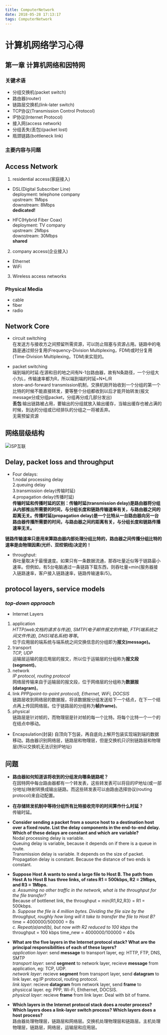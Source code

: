 ```yaml
---
title: ComputerNetwork
date: 2018-05-28 17:13:17
tags: ComputerNetwork
---
```

# 计算机网络学习心得
## 第一章 计算机网络和因特网
### 关键术语
* 分组交换机(packet switch)
* 路由器(router)
* 链路层交换机(link-later switch)
* TCP协议(Transmission Control Protocol)
* IP协议(Internet Protocol)
* 接入网(access network)
* 分组丢失(丢包)(packet lost)
* 瓶颈链路(bottleneck link)

### **主要内容与问题**
## Access Network
1. residential access(家庭接入)
* DSL(Digital Subscriber Line)  
    deployment: telephone company  
    upstream: 1Mbps  
    downstream: 8Mbps  
    **dedicated!**

* HFC(Hybrid Fiber Coax)  
    deployment: TV company  
    upstream: 2Mbps  
    downstream: 30Mbps  
    **shared**  

2. company access(企业接入)  
* Ethernet  
* WiFi

3. Wireless access networks
### Physical Media
* cable  
* fiber
* radio
## Network Core
* circuit switching  
在发送方与接收方之间预留所需资源，可以防止阻塞与资源占用。链路中的电路是通过频分复用(Frequency-Division Multiplexing，FDM)或时分复用(Time-Division Multiplexing，TDM)来实现的。  


* packet switching  
端到端的时延:在源和目的地之间有N-1台路由器，故有N条路径，一个分组大小为L，传输速率都为R，所以端到端的时延=N*L/R  
store-and-forward transmission机制，交换机刚开始收到一个分组的第一个比特的时候不能直接转发，要等整个分组都收到以后才能开始转发(报文message分成分组packet，分组再分成几部分发出)  
**丢包**:输出链路被占用，要输出的分组就放入输出缓存，当输出缓存也被占满的时候，到达的分组或已经排队的分组之一将被丢弃。  
无需预留资源  
## 网络层级结构
![ISP互联](image1.png)  
## Delay, packet loss and throughput
* Four delays:  
1.nodal processing delay  
2.queuing delay  
3.transmission delay(传输时延)  
4.propagation delay(传播时延)  
**传输时延和传播时延的区别：传输时延(transmission delay)是路由器将分组从内部推出所需要的时间，与分组长度和链路传输速率有关，与路由器之间的距离无关。传播时延(propagation delay)是一个比特从一台路由器向另一台路由器传播所需要的时间，与路由器之间的距离有关，与分组长度和链路传播速率无关。**

**链路传输速率只是用来算路由器内部处理分组比特的，路由器之间传播分组比特的速率是由物理因素(光纤、双绞铜线)决定的！**  
* throughput:  
吞吐量取决于最慢速度。如果只有一条数据流通，那吞吐量近似等于链路最小速率。但例如，有5台电脑通过一条链路下载东西，则吞吐量=min{服务器接入链路速率，客户接入链路速率，链路传输速率/5}。  
## protocol layers, service models
### *top-down approach*
* Internet Layers
1. application  
*HTTP(web文档的请求与传送), SMTP(电子邮件报文的传输), FTP(端系统之间文件传送), DNS(域名系统)等等*。  
位于应用层的端系统与端系统之间交换信息的分组即为**报文(message)。**
2. transport  
*TCP, UDP*  
运输层运输的是应用层的报文，所以位于运输层的分组称为**报文段(segment)**。
3. network  
*IP protocol, routing protocol*   
网络层传输来自于运输层的报文段，位于网络层的分组称为**数据报(datagram)**。
4. link
*PPP(point-to-point protocol), Ethernet, WiFi, DOCSIS*  
链路层收到网络层的数据报，将该数据报分组发送给下一个结点，在下一个结点再上传回网络层。位于链路层的分组称为**帧(frame)**。
5. physical  
链路层是针对帧的，而物理层是针对帧的每一个比特。将每个比特一个一个的在结点中移动。

* Encapsulation(封装)
自顶向下包装，再自底向上解开包装实现端到端的数据移动。路由器识别网络层，链路层和物理层，但是交换机只识别链路层和物理层(所以交换机无法识别IP地址)

## **问题**
* **路由器如何知道该将收到的分组发向哪条链路呢？**  
在因特网中每台路由器都有一个转发表，这些转发表可以将目的IP地址(或一部分地址)映射转换成输出链路。而这些转发表可以由路由选择协议(routing protocol)来自动配置。

* **在存储转发机制中等待分组所有比特接收完毕的时间算作什么时延？**  
传输时延。

* **Consider sending a packet from a source host to a destination host over a fixed route. List the delay components in the end-to-end delay. Which of these delays are constant and which are variable?**  
Nodal processing delay is variable.  
Queuing delay is variable, because it depends on if there is a queue in route.  
Transmission delay is variable. It depends on the size of packet.  
Propagation delay is constant. Because the distance of two ends is constant.  
* **Suppose Host A wants to send a large file to Host B. The path from Host A to Host B has three links, of rates R1 = 500kbps, R2 = 2Mbps, and R3 = 1Mbps.**  
*a. Assuming no other traffic in the network, what is the throughput for the file transfer?*  
Because of bottlenet link, the throughput = min{R1,R2,R3} = R1 = 500kbps.  
*b. Suppose the file is 4 million bytes. Dividing the file size by the throughput, roughly how long will it take to transfer the file to Host B?*  
time = 4000000/500000 = 8s  
*c. Repeat(a)and(b), but now with R2 reduced to 100 kbps*
the throughput = 100 kbps
time_new = 4000000/100000 = 40s  

* **What are the five layers in the Internet protocol stack? What are the principal responsibilities of each of these layers?**  
*application layer*: send **message** to transport layer, eg: HTTP, FTP, DNS, SMTP  
*transport layer*: send **segment** to network layer, recieve **message** from application, eg: TCP, UDP.   
*network layer*: recieve **segment** from transport layer, send **datagram** to link layer. eg:IP protocol, routing protocol.  
*link layer*: recieve **datagram** from network layer, send **frame** to physiccal layer. eg: PPP, Wi-Fi, Ehthernet, DOCSIS.  
*physical layer*: recieve **frame** from link layer. Deal with bit of frame.

* **Which layers in the Internet protocol stack does a router process? Which layers does a link-layer switch process? Which layers does a host process?**    
路由器处理物理层，链路层和网络层。交换机处理物理层和链路层。主机处理物理层，链路层，网络层，运输层和应用层。

